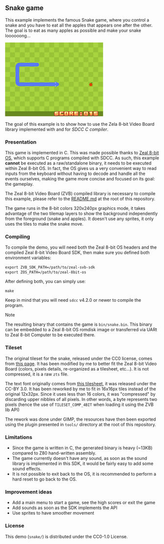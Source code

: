 ## Snake game

This example implements the famous Snake game, where you control a snake and you have to eat all the apples that appears one after the other. The goal is to eat as many apples as possible and make your snake loooooong...

![Snake screenshot](img/screen.png)

The goal of this example is to show how to use the Zela 8-bit Video Board library implemented with and for *SDCC C compiler*.

### Presentation

This game is implemented in C. This was made possible thanks to [Zeal 8-bit OS](https://github.com/Zeal8bit/Zeal-8-bit-OS), which supports C programs compiled with SDCC. As such, this example **cannot** be executed as a raw/standalone binary, it needs to be executed within Zeal 8-bit OS. In fact, the OS gives us a very convenient way to read inputs from the keyboard without having to decode and handle all the events ourselves, making the game more concise and focused on its goal: the gameplay.

The Zeal 8-bit Video Board (ZVB) compiled library is necessary to compile this example, please refer to the [README.md](../../README.md) at the root of this repository.

The game runs in the 8-bit colors 320x240px graphics mode, it takes advantage of the two tilemap layers to show the background independently from the foreground (snake and apples). It doesn't use any sprites, it only uses the tiles to make the snake move.

### Compiling

To compile the demo, you will need both the Zeal 8-bit OS headers and the compiled Zeal 8-bit Video Board SDK, then make sure you defined both environment variables:
```
export ZVB_SDK_PATH=/path/to/zeal-svb-sdk
export ZOS_PATH=/path/to/zeal-8bit-os
```

After defining both, you can simply use:

```
make
```

Keep in mind that you will need `sdcc` v4.2.0 or newer to compile the program.

> [!NOTE]
> The resulting binary that contains the game is `bin/snake.bin`. This binary can be embedded to a Zeal 8-bit OS romdisk image or transferred via UARt to Zeal 8-bit Computer to be executed there.


### Tileset

The original tileset for the snake, released under the CC0 license, comes from [this page](https://opengameart.org/content/snake-game-assets). It has been modified by me to better fit the Zeal 8-bit Video Board (colors, pixels details, re-organized as a tilesheet, etc...). It is not compressed, it is a raw `zts` file.

The text font originally comes from [this tilesheet](https://opengameart.org/content/pixel-block-font), it was released under the CC-BY 3.0. It has been reworked by me to fit in 16x16px tiles instead of the original 12x32px. Since it uses less than 16 colors, it was "compressed" by discarding upper nibbles of all pixels. In other words, a byte represents two pixels (hence the use of `TILESET_COMP_4BIT` when loading it using the ZVB lib API)

The rework was done under GIMP, the resources have then been exported using the plugin presented in `tools/` directory at the root of this repository.

### Limitations

* Since the game is written in C, the generated binary is heavy (~13KB) compared to Z80 hand-written assembly.
* The game currently doesn't have any sound, as soon as the sound library is implemented in this SDK, it would be fairly easy to add some sound effects.
* It is not possible to exit back to the OS, it is recommended to perform a hard reset to go back to the OS.

### Improvement ideas

* Add a main menu to start a game, see the high scores or exit the game
* Add sounds as soon as the SDK implements the API
* Use sprites to have smoother movement

### License

This demo (`snake/`) is distributed under the CC0-1.0 License.
